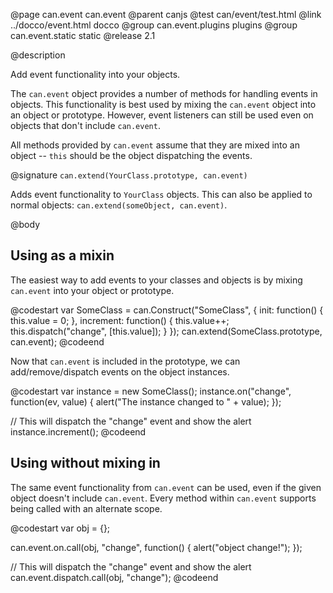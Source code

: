 @page can.event can.event
@parent canjs
@test can/event/test.html
@link ../docco/event.html docco
@group can.event.plugins plugins
@group can.event.static static
@release 2.1

@description

Add event functionality into your objects.

The `can.event` object provides a number of methods for handling events in objects. This functionality is best used by mixing the `can.event` object into an object or prototype. However, event listeners can still be used even on objects that don't include `can.event`.

All methods provided by `can.event` assume that they are mixed into an object -- `this` should be the object dispatching the events.

@signature `can.extend(YourClass.prototype, can.event)`

Adds event functionality to `YourClass` objects. This can also be applied to normal objects: `can.extend(someObject, can.event)`.

@body

## Using as a mixin

The easiest way to add events to your classes and objects is by mixing `can.event` into your object or prototype.

@codestart
var SomeClass = can.Construct("SomeClass", {
	init: function() {
		this.value = 0;
	},
	increment: function() {
		this.value++;
		this.dispatch("change", [this.value]);
	}
});
can.extend(SomeClass.prototype, can.event);
@codeend

Now that `can.event` is included in the prototype, we can add/remove/dispatch events on the object instances.

@codestart
var instance = new SomeClass();
instance.on("change", function(ev, value) {
	alert("The instance changed to " + value);
});

// This will dispatch the "change" event and show the alert
instance.increment();
@codeend

## Using without mixing in

The same event functionality from `can.event` can be used, even if the given object doesn't include `can.event`. Every method within `can.event` supports being called with an alternate scope.

@codestart
var obj = {};

can.event.on.call(obj, "change", function() {
	alert("object change!");
});

// This will dispatch the "change" event and show the alert
can.event.dispatch.call(obj, "change");
@codeend

